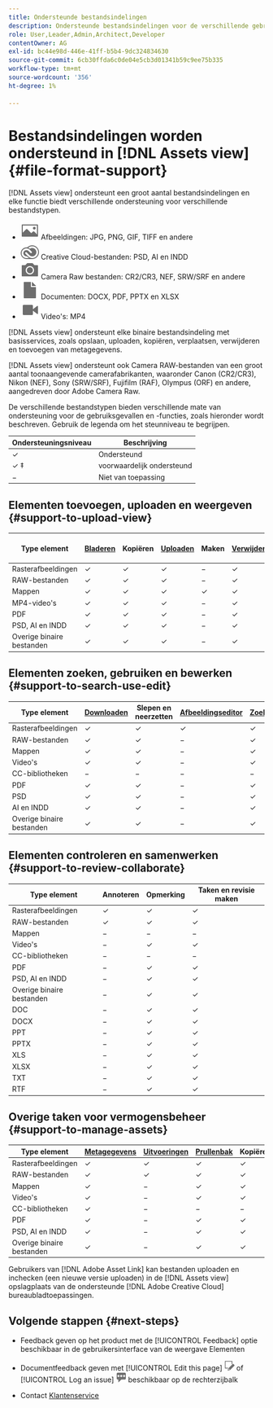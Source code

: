 ```yaml
---
title: Ondersteunde bestandsindelingen
description: Ondersteunde bestandsindelingen voor de verschillende gebruiksgevallen van [!DNL Assets view]
role: User,Leader,Admin,Architect,Developer
contentOwner: AG
exl-id: bc44e98d-446e-41ff-b5b4-9dc324834630
source-git-commit: 6cb30ffda6c0de04e5cb3d01341b59c9ee75b335
workflow-type: tm+mt
source-wordcount: '356'
ht-degree: 1%

---
```


# Bestandsindelingen worden ondersteund in [!DNL Assets view] {#file-format-support}

[!DNL Assets view] ondersteunt een groot aantal bestandsindelingen en elke functie biedt verschillende ondersteuning voor verschillende bestandstypen.

* ![pictogram type afbeeldingsbestand](assets/image-icon.svg) Afbeeldingen: JPG, PNG, GIF, TIFF en andere
* ![creative cloudtype, pictogram](assets/creative-cloud-files.svg) Creative Cloud-bestanden: PSD, AI en INDD
* ![cameratype, pictogram](assets/camera-icon.svg) Camera Raw bestanden: CR2/CR3, NEF, SRW/SRF en andere
* ![pictogram documenttype](assets/document-icon.svg) Documenten: DOCX, PDF, PPTX en XLSX
* ![pictogram videobestandstype](assets/video-icon.svg) Video&#39;s: MP4

[!DNL Assets view] ondersteunt elke binaire bestandsindeling met basisservices, zoals opslaan, uploaden, kopiëren, verplaatsen, verwijderen en toevoegen van metagegevens.

[!DNL Assets view] ondersteunt ook Camera RAW-bestanden van een groot aantal toonaangevende camerafabrikanten, waaronder Canon (CR2/CR3), Nikon (NEF), Sony (SRW/SRF), Fujifilm (RAF), Olympus (ORF) en andere, aangedreven door Adobe Camera Raw.

De verschillende bestandstypen bieden verschillende mate van ondersteuning voor de gebruiksgevallen en -functies, zoals hieronder wordt beschreven. Gebruik de legenda om het steunniveau te begrijpen.

| Ondersteuningsniveau | Beschrijving |
|-------------------|-------------------------|
| ✓ | Ondersteund |
| ✓ ‡ | voorwaardelijk ondersteund |
| − | Niet van toepassing |

## Elementen toevoegen, uploaden en weergeven {#support-to-upload-view}

<!-- TBD: For AEM, AI files require the PDF option to be selected when saving the AI file.
-->

| Type element | [Bladeren](/help/assets/navigate-assets-view.md) | Kopiëren | [Uploaden](/help/assets/add-delete-assets-view.md) | Maken | [Verwijderen](/help/assets/add-delete-assets-view.md#delete-assets) | Details | Zoomen op afbeelding | [Onlangs bekeken](/help/assets/navigate-assets-view.md) |
|-------------------|----------|----------|----------|----------|----------|-------------------|------------|-----------------|
| Rasterafbeeldingen | ✓ | ✓ | ✓ | − | ✓ | ✓ | ✓ | ✓ |
| RAW-bestanden | ✓ | ✓ | ✓ | − | ✓ | ✓ | ✓ | ✓ |
| Mappen | ✓ | ✓ | ✓ | ✓ | ✓ | ✓ | − | − |
| MP4-video&#39;s | ✓ | ✓ | ✓ | − | ✓ | ✓ ‡ | − | ✓ |
| PDF | ✓ | ✓ | ✓ | − | ✓ | ✓ | − | ✓ |
| PSD, AI en INDD | ✓ | ✓ | ✓ | − | ✓ | ✓ ‡ | − | ✓ |
| Overige binaire bestanden | ✓ | ✓ | ✓ | − | ✓ | ✓ | − | ✓ |

<!-- Hiding CC Libraries (considered beta) as per PM feedback.
| CC Libraries  | &#10003; | &minus;  | &#10003; | &#10003; | &#10003; | &#10003; | &minus;    | &minus;         |
-->

## Elementen zoeken, gebruiken en bewerken {#support-to-search-use-edit}

| Type element | [Downloaden](/help/assets/manage-organize-assets-view.md#download) | Slepen en neerzetten | [Afbeeldingseditor](/help/assets/edit-images-assets-view.md) | [Zoeken](/help/assets/search-assets-view.md) | [Slimme tags](/help/assets/metadata-assets-view.md#tags) | [Naam wijzigen](/help/assets/manage-organize-assets-view.md) | [Versies](/help/assets/manage-organize-assets-view.md#versions-of-assets) |
|---------------|----------|---------------|--------------|----------|------------|----------|----------|
| Rasterafbeeldingen | ✓ | ✓ | ✓ | ✓ | ✓ | ✓ | ✓ |
| RAW-bestanden | ✓ | ✓ | − | ✓ | ✓ | ✓ | ✓ | ✓ |
| Mappen | ✓ | ✓ | − | ✓ | − | ✓ | ✓ |
| Video&#39;s | ✓ | ✓ | − | ✓ | ✓ | ✓ | ✓ |
| CC-bibliotheken | − | − | − | − | − | ✓ | ✓ |
| PDF | ✓ | ✓ | − | ✓ | ✓ | ✓ | ✓ |
| PSD | ✓ | ✓ | − | ✓ | ✓ | ✓ | ✓ |
| AI en INDD | ✓ | ✓ | − | ✓ | − | ✓ | ✓ |
| Overige binaire bestanden | ✓ | ✓ | − | ✓ | − | ✓ | ✓ |


## Elementen controleren en samenwerken {#support-to-review-collaborate}

| Type element | Annoteren | Opmerking | Taken en revisie maken |
|---------------|----------|----------|-------------------------|
| Rasterafbeeldingen | ✓ | ✓ | ✓ |
| RAW-bestanden | ✓ | ✓ | ✓ |
| Mappen | − | − | − |
| Video&#39;s | − | ✓ | ✓ |
| CC-bibliotheken | − | − | − |
| PDF | − | ✓ | ✓ |
| PSD, AI en INDD | − | ✓ | ✓ |
| Overige binaire bestanden | − | ✓ | ✓ |
| DOC | − | ✓ | ✓ |
| DOCX | − | ✓ | ✓ |
| PPT | − | ✓ | ✓ |
| PPTX | − | ✓ | ✓ |
| XLS | − | ✓ | ✓ |
| XLSX | − | ✓ | ✓ |
| TXT | − | ✓ | ✓ |
| RTF | − | ✓ | ✓ |

## Overige taken voor vermogensbeheer {#support-to-manage-assets}

| Type element | [Metagegevens](/help/assets/metadata-assets-view.md) | [Uitvoeringen](/help/assets/add-delete-assets-view.md#renditions) | [Prullenbak](/help/assets/add-delete-assets-view.md#delete-assets) | Kopiëren | Verplaatsen |
|---------------|-------------------|------------|----------|----------|----------|
| Rasterafbeeldingen | ✓ | ✓ | ✓ | ✓ | ✓ |
| RAW-bestanden | ✓ | ✓ | ✓ | ✓ | ✓ |
| Mappen | ✓ | − | ✓ | ✓ | ✓ |
| Video&#39;s | ✓ | − | ✓ | ✓ | ✓ |
| CC-bibliotheken | ✓ | − | − | − | − |
| PDF | ✓ | − | ✓ | ✓ | ✓ |
| PSD, AI en INDD | ✓ | − | ✓ | ✓ | ✓ |
| Overige binaire bestanden | ✓ | − | ✓ | ✓ | ✓ |

Gebruikers van [!DNL Adobe Asset Link] kan bestanden uploaden en inchecken (een nieuwe versie uploaden) in de [!DNL Assets view] opslagplaats van de ondersteunde [!DNL Adobe Creative Cloud] bureaubladtoepassingen.

<!-- TBD: Saving the template table separately for later use.
| Asset type    | Features |
|---------------|----------|
| Raster images |          |
| Folders       |          |
| Videos        |          |
| CC Libraries  |          |
| PDF files     |          |
| PSD           |          |
| AI            |          |
| INDD          |          |

>[!MORELIKETHIS]
>
>* []()
-->

## Volgende stappen {#next-steps}

* Feedback geven op het product met de [!UICONTROL Feedback] optie beschikbaar in de gebruikersinterface van de weergave Elementen

* Documentfeedback geven met [!UICONTROL Edit this page] ![de pagina bewerken](assets/do-not-localize/edit-page.png) of [!UICONTROL Log an issue] ![een GitHub-probleem maken](assets/do-not-localize/github-issue.png) beschikbaar op de rechterzijbalk

* Contact [Klantenservice](https://experienceleague.adobe.com/?support-solution=General#support)
